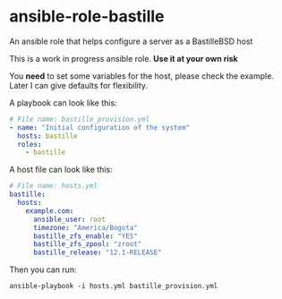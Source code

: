 # ansible-role-bastille
An ansible role that helps configure a server as a BastilleBSD host

This is a work in progress ansible role. **Use it at your own risk**

You **need** to set some variables for the host, please check the example. Later I can give defaults for flexibility.

A playbook can look like this:

```yaml
# File name: bastille_provision.yml
- name: "Initial configuration of the system"
  hosts: bastille
  roles:
    - bastille
```

A host file can look like this:

```yaml
# File name: hosts.yml
bastille:
  hosts:
    example.com:
      ansible_user: root
      timezone: "America/Bogota"
      bastille_zfs_enable: "YES"
      bastille_zfs_zpool: "zroot"
      bastille_release: "12.1-RELEASE"
```

Then you can run:

`ansible-playbook -i hosts.yml bastille_provision.yml`
